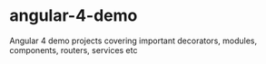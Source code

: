 # angular-4-demo
Angular 4 demo projects  covering important decorators, modules, components, routers, services etc
